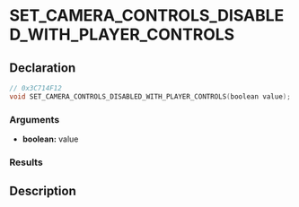 # SET_CAMERA_CONTROLS_DISABLED_WITH_PLAYER_CONTROLS

## Declaration
```cpp
// 0x3C714F12
void SET_CAMERA_CONTROLS_DISABLED_WITH_PLAYER_CONTROLS(boolean value);
```

### Arguments
- **boolean:** value

### Results

## Description
